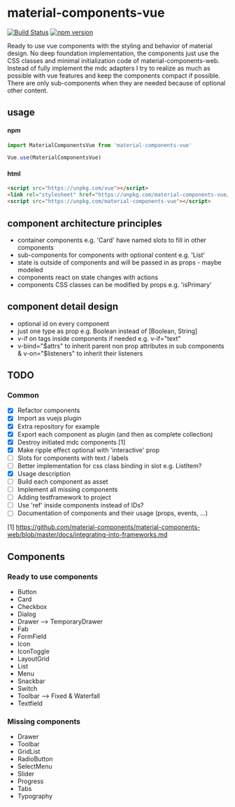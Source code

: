 # material-components-vue

[![Build Status](https://travis-ci.org/matsp/material-components-vue.svg?branch=master)](https://travis-ci.org/matsp/material-components-vue) 
[![npm version](https://badge.fury.io/js/material-components-vue.svg)](https://badge.fury.io/js/material-components-vue)

Ready to use vue components with the styling and behavior of material design.
No deep foundation implementation, the components just use the CSS classes and minimal initialization code of material-components-web.
Instead of fully implement the mdc adapters I try to realize as much as possible with vue features and keep the
components compact if possible. There are only sub-components when they are needed because of optional other content.

## usage

#### npm
```javascript
import MaterialComponentsVue from 'material-components-vue'

Vue.use(MaterialComponentsVue)
```

#### html

```html
<script src="https://unpkg.com/vue"></script>
<link rel="stylesheet" href="https://unpkg.com/material-components-vue/dist/material-components-vue.css"></link>
<script src="https://unpkg.com/material-components-vue"></script>
```

## component architecture principles

* container components e.g. 'Card' have named slots to fill in other components
* sub-components for components with optional content e.g. 'List'
* state is outside of components and will be passed in as props - maybe modeled
* components react on state changes with actions
* components CSS classes can be modified by props e.g. 'isPrimary'

## component detail design
* optional id on every component
* just one type as prop e.g. Boolean instead of [Boolean, String]
* v-if on tags inside components if needed e.g. v-if="text" 
* v-bind="$attrs" to inherit parent non prop attributes in sub components & v-on="$listeners" to inherit their listeners


## TODO

### Common
* [x] Refactor components
* [x] Import as vuejs plugin
* [x] Extra repository for example
* [x] Export each component as plugin (and then as complete collection)
* [x] Destroy initiated mdc components [1]
* [x] Make ripple effect optional with 'interactive' prop
* [ ] Slots for components with text / labels
* [ ] Better implementation for css class binding in slot e.g. ListItem?
* [x] Usage description
* [ ] Build each component as asset
* [ ] Implement all missing components
* [ ] Adding testframework to project
* [ ] Use 'ref' inside components instead of IDs?
* [ ] Documentation of components and their usage (props, events, ...)

[1] https://github.com/material-components/material-components-web/blob/master/docs/integrating-into-frameworks.md

## Components

### Ready to use components
* Button
* Card
* Checkbox
* Dialog
* Drawer --> TemporaryDrawer
* Fab
* FormField
* Icon
* IconToggle
* LayoutGrid
* List
* Menu
* Snackbar
* Switch
* Toolbar --> Fixed & Waterfall
* Textfield

### Missing components
* Drawer
* Toolbar
* GridList
* RadioButton
* SelectMenu
* Slider
* Progress
* Tabs
* Typography
